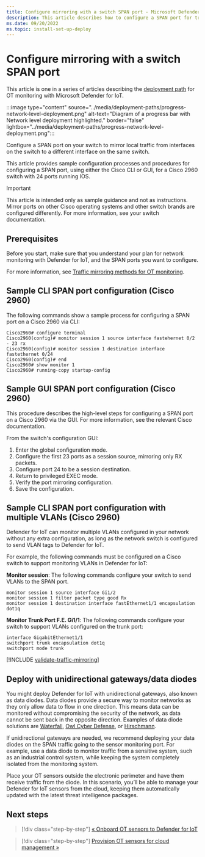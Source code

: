 ```yaml
---
title: Configure mirroring with a switch SPAN port - Microsoft Defender for IoT
description: This article describes how to configure a SPAN port for traffic mirroring when monitoring OT networks with Microsoft Defender for IoT.
ms.date: 09/20/2022
ms.topic: install-set-up-deploy
---
```


# Configure mirroring with a switch SPAN port

This article is one in a series of articles describing the [deployment path](../ot-deploy/ot-deploy-path.md) for OT monitoring with Microsoft Defender for IoT.

:::image type="content" source="../media/deployment-paths/progress-network-level-deployment.png" alt-text="Diagram of a progress bar with Network level deployment highlighted." border="false" lightbox="../media/deployment-paths/progress-network-level-deployment.png":::

Configure a SPAN port on your switch to mirror local traffic from interfaces on the switch to a different interface on the same switch.

This article provides sample configuration processes and procedures for configuring a SPAN port, using either the Cisco CLI or GUI, for a Cisco 2960 switch with 24 ports running IOS.

> [!IMPORTANT]
> This article is intended only as sample guidance and not as instructions. Mirror ports on other Cisco operating systems and other switch brands are configured differently. For more information, see your switch documentation.

## Prerequisites

Before you start, make sure that you understand your plan for network monitoring with Defender for IoT, and the SPAN ports you want to configure.

For more information, see [Traffic mirroring methods for OT monitoring](../best-practices/traffic-mirroring-methods.md).

## Sample CLI SPAN port configuration (Cisco 2960)

The following commands show a sample process for configuring a SPAN port on a Cisco 2960 via CLI:

```cli
Cisco2960# configure terminal
Cisco2960(config)# monitor session 1 source interface fastehernet 0/2 - 23 rx
Cisco2960(config)# monitor session 1 destination interface fastethernet 0/24
Cisco2960(config)# end
Cisco2960# show monitor 1
Cisco2960# running-copy startup-config
```

## Sample GUI SPAN port configuration (Cisco 2960)

This procedure describes the high-level steps for configuring a SPAN port on a Cisco 2960 via the GUI. For more information, see the relevant Cisco documentation.

From the switch's configuration GUI:

1. Enter the global configuration mode.
1. Configure the first 23 ports as a session source, mirroring only RX packets.
1. Configure port 24 to be a session destination.
1. Return to privileged EXEC mode.
1. Verify the port mirroring configuration.
1. Save the configuration.

## Sample CLI SPAN port configuration with multiple VLANs (Cisco 2960)

Defender for IoT can monitor multiple VLANs configured in your network without any extra configuration, as long as the network switch is configured to send VLAN tags to Defender for IoT.

For example, the following commands must be configured on a Cisco switch to support monitoring VLANs in Defender for IoT:

**Monitor session**: The following commands configure your switch to send VLANs to the SPAN port.

```cli
monitor session 1 source interface Gi1/2
monitor session 1 filter packet type good Rx
monitor session 1 destination interface fastEthernet1/1 encapsulation dot1q
```

**Monitor Trunk Port F.E. Gi1/1**: The following commands configure your switch to support VLANs configured on the trunk port:

```cli
interface GigabitEthernet1/1
switchport trunk encapsulation dot1q
switchport mode trunk
```

[!INCLUDE [validate-traffic-mirroring](../includes/validate-traffic-mirroring.md)]

## Deploy with unidirectional gateways/data diodes

You might deploy Defender for IoT with unidirectional gateways, also known as data diodes. Data diodes provide a secure way to monitor networks as they only allow data to flow in one direction. This means data can be monitored without compromising the security of the network, as data cannot be sent back in the opposite direction. Examples of data diode solutions are [Waterfall](https://waterfall-security.com), [Owl Cyber Defense](https://owlcyberdefense.com/products/data-diode-products/), or [Hirschmann](https://hirschmann.com/en/Hirschmann_Produkte/Hirschmann-News/Rail_Data_Diode/index.phtml).

If unidirectional gateways are needed, we recommend deploying your data diodes on the SPAN traffic going to the sensor monitoring port. For example, use a data diode to monitor traffic from a sensitive system, such as an industrial control system, while keeping the system completely isolated from the monitoring system. 

Place your OT sensors outside the electronic perimeter and have them receive traffic from the diode. In this scenario, you’ll be able to manage your Defender for IoT sensors from the cloud, keeping them automatically updated with the latest threat intelligence packages. 

## Next steps

> [!div class="step-by-step"]
> [« Onboard OT sensors to Defender for IoT](../onboard-sensors.md)

> [!div class="step-by-step"]
> [Provision OT sensors for cloud management »](../ot-deploy/provision-cloud-management.md)


